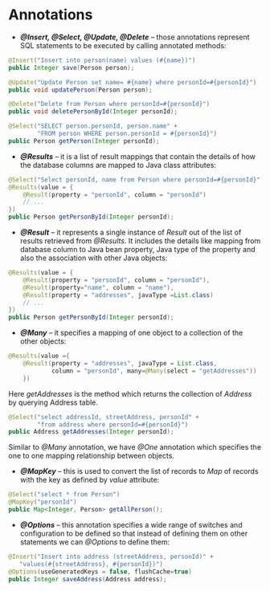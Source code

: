 # Annotations



* _**@Insert, @Select, @Update, @Delete** –_ those annotations represent SQL statements to be executed by calling annotated methods:



```java
@Insert("Insert into person(name) values (#{name})")
public Integer save(Person person); 

@Update("Update Person set name= #{name} where personId=#{personId}")
public void updatePerson(Person person); 

@Delete("Delete from Person where personId=#{personId}")
public void deletePersonById(Integer personId); 

@Select("SELECT person.personId, person.name" + 
        "FROM person WHERE person.personId = #{personId}")
public Person getPerson(Integer personId);
```

* _**@Results**_ – it is a list of result mappings that contain the details of how the database columns are mapped to Java class attributes:

```java
@Select("Select personId, name from Person where personId=#{personId}")
@Results(value = {  
    @Result(property = "personId", column = "personId")    
    // ...   
})
public Person getPersonById(Integer personId);
```

* _**@Result**_ – it represents a single instance of _Result_ out of the list of results retrieved from _@Results._ It includes the details like mapping from database column to Java bean property, Java type of the property and also the association with other Java objects:

```java
@Results(value = {  
    @Result(property = "personId", column = "personId"),  
    @Result(property="name", column = "name"),  
    @Result(property = "addresses", javaType =List.class)     
    // ... 
})
public Person getPersonById(Integer personId);
```

* _**@Many** –_ it specifies a mapping of one object to a collection of the other objects:

```java
@Results(value ={  
    @Result(property = "addresses", javaType = List.class, 
            column = "personId", many=@Many(select = "getAddresses"))
    })
```

Here _getAddresses_ is the method which returns the collection of _Address_ by querying Address table.

```java
@Select("select addressId, streetAddress, personId" + 
        "from address where personId=#{personId}")
public Address getAddresses(Integer personId);
```

Similar to _@Many_ annotation, we have _@One_ annotation which specifies the one to one mapping relationship between objects.

* _**@MapKey** –_ this is used to convert the list of records to _Map_ of records with the key as defined by _value_ attribute:

```java
@Select("select * from Person")
@MapKey("personId")
public Map<Integer, Person> getAllPerson();
```

* _**@Options** –_ this annotation specifies a wide range of switches and configuration to be defined so that instead of defining them on other statements we can _@Options_ to define them:

```java
@Insert("Insert into address (streetAddress, personId)" +
   "values(#{streetAddress}, #{personId})")
@Options(useGeneratedKeys = false, flushCache=true)
public Integer saveAddress(Address address);
```

